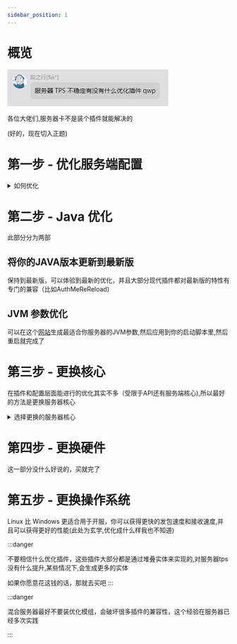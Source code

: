 ```yaml
---
sidebar_position: 1
---
```


# 概览

![](./_images/TPS不稳定有优化插件推荐吗.png)

各位大佬们,服务器卡不是装个插件就能解决的

(好的，现在切入正题)

# 第一步 - 优化服务端配置

<details>
<summary>如何优化</summary>

看这篇文章:https://www.bilibili.com/read/mobile?id=17603010 ,配置层面的优化其实作用不大,调完后你就可以看后面

</details>

# 第二步 - Java 优化

此部分分为两部

## 将你的JAVA版本更新到最新版

保持到最新版，可以体验到最新的优化，并且大部分现代插件都对最新版的特性有专门的兼容（比如AuthMeReReload)

## JVM 参数优化

可以在这个[网站](https://startmc.jakaco.xyz/)生成最适合你服务器的JVM参数,然后应用到你的启动脚本里,然后重启就完成了

# 第三步 - 更换核心

在插件和配置层面能进行的优化其实不多（受限于API还有服务端核心),所以最好的方法是更换服务器核心

<details>
<summary>选择更换的服务器核心</summary>

## Purpur 稳定性与性能最佳选择

如果你并不是追求更极致的性能，Purpur 你最好的选择,只需要替换掉核心就可以，Purpur 兼容全部插件!!

## Leaf 极致性能

前往Leaf的Github Action 下载最新核心,然后替换!!,Leaf 兼容你的绝大部分插件(已知仅有一个不兼容,但在插件的分支解决)

## Folia Pro Max Ultra 性能

如果你的服务器对插件的需求不大，或者你的插件已全部兼容Folia,那你就可以选择切换到这个核心,你的tps有绝对巨大的提升(甚至超过了Leaf)

回归原初:服务端核心选择

</details>

# 第四步 - 更换硬件

这一部分没什么好说的，买就完了

# 第五步 - 更换操作系统

Linux 比 Windows 更适合用于开服，你可以获得更快的发包速度和接收速度,并且可以获得更好的性能(此处为玄学,优化成什么样我也不知道)


:::danger

不要相信什么优化插件，这些插件大部分都是通过堆叠实体来实现的,对服务器tps没有什么提升,某些情况下,会生成更多的实体

如果你愿意花这钱的话，那就去买吧
:::

:::danger

混合服务器最好不要装优化模组，会破坏很多插件的兼容性，这个经验在服务器已经多次实践

:::
